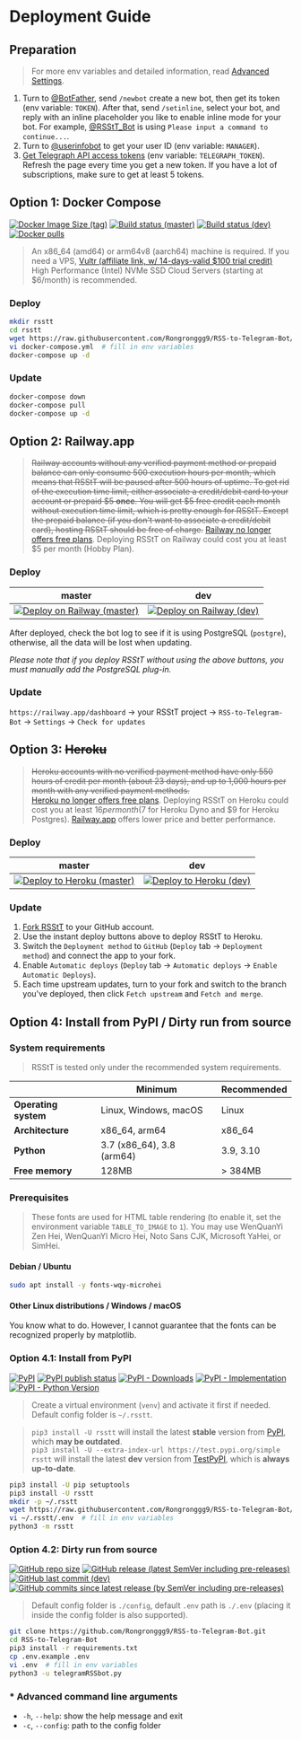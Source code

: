 # Deployment Guide

## Preparation

> For more env variables and detailed information, read [Advanced Settings](advanced-settings.md).

1. Turn to [@BotFather](https://t.me/BotFather), send `/newbot` create a new bot, then get its token (env variable: `TOKEN`). After that, send `/setinline`, select your bot, and reply with an inline placeholder you like to enable inline mode for your bot. For example, [@RSStT_Bot](https://t.me/RSStT_Bot) is using `Please input a command to continue...`.
2. Turn to [@userinfobot](https://t.me/userinfobot) to get your user ID (env variable: `MANAGER`).
3. [Get Telegraph API access tokens](https://api.telegra.ph/createAccount?short_name=RSStT&author_name=Generated%20by%20RSStT&author_url=https%3A%2F%2Fgithub.com%2FRongronggg9%2FRSS-to-Telegram-Bot) (env variable: `TELEGRAPH_TOKEN`). Refresh the page every time you get a new token. If you have a lot of subscriptions, make sure to get at least 5 tokens.

## Option 1: Docker Compose

[![Docker Image Size (tag)](https://img.shields.io/docker/image-size/rongronggg9/rss-to-telegram/latest?logo=docker)](https://hub.docker.com/r/rongronggg9/rss-to-telegram)
[![Build status (master)](https://img.shields.io/github/workflow/status/Rongronggg9/RSS-to-Telegram-Bot/Publish%20Docker%20image/master?label=build&logo=docker)](https://github.com/Rongronggg9/RSS-to-Telegram-Bot/actions/workflows/publish-docker-image.yml?query=branch%3Amaster)
[![Build status (dev)](https://img.shields.io/github/workflow/status/Rongronggg9/RSS-to-Telegram-Bot/Publish%20Docker%20image/dev?label=build%20%28dev%29&logo=docker)](https://github.com/Rongronggg9/RSS-to-Telegram-Bot/actions/workflows/publish-docker-image.yml?query=branch%3Adev)
[![Docker pulls](https://img.shields.io/docker/pulls/rongronggg9/rss-to-telegram?label=pulls&logo=docker&color=informational)](https://hub.docker.com/r/rongronggg9/rss-to-telegram)

> An x86_64 (amd64) or arm64v8 (aarch64) machine is required. If you need a VPS, [Vultr (affiliate link, w/ 14-days-valid $100 trial credit)](https://www.vultr.com/?ref=8947246-8H) High Performance (Intel) NVMe SSD Cloud Servers (starting at $6/month) is recommended.

### Deploy

```sh
mkdir rsstt
cd rsstt
wget https://raw.githubusercontent.com/Rongronggg9/RSS-to-Telegram-Bot/dev/docker-compose.yml.sample -O docker-compose.yml
vi docker-compose.yml  # fill in env variables
docker-compose up -d
```

### Update

```sh
docker-compose down
docker-compose pull
docker-compose up -d
```

## Option 2: Railway.app

> ~~Railway accounts without any verified payment method or prepaid balance can only consume 500 execution hours per month, which means that RSStT will be paused after 500 hours of uptime. To get rid of the execution time limit, either associate a credit/debit card to your account or prepaid $5 **once**. You will get $5 free credit each month without execution time limit, which is pretty enough for RSStT. Except the prepaid balance (if you don't want to associate a credit/debit card), hosting RSStT should be free of charge.~~
> [Railway no longer offers free plans](https://blog.railway.app/p/pricing-and-plans-migration-guide-2023). Deploying RSStT on Railway could cost you at least $5 per month (Hobby Plan).

### Deploy

|                             master                              |                            dev                            |
|:---------------------------------------------------------------:|:---------------------------------------------------------:|
| [![Deploy on Railway (master)][railway_button]][railway_master] | [![Deploy on Railway (dev)][railway_button]][railway_dev] |

[railway_button]: https://railway.app/button.svg

[railway_master]: https://railway.app/new/template/UojxgA?referralCode=PEOFMi

[railway_dev]: https://railway.app/new/template/1_Wcri?referralCode=PEOFMi

After deployed, check the bot log to see if it is using PostgreSQL (`postgre`), otherwise, all the data will be lost when updating.

_Please note that if you deploy RSStT without using the above buttons, you must manually add the PostgreSQL plug-in._

### Update

`https://railway.app/dashboard` -> your RSStT project -> `RSS-to-Telegram-Bot` -> `Settings` -> `Check for updates`

## Option 3: ~~Heroku~~

> ~~Heroku accounts with no verified payment method have only 550 hours of credit per month (about 23 days), and up to 1,000 hours per month with any verified payment methods.~~  
> [Heroku no longer offers free plans](https://blog.heroku.com/next-chapter). Deploying RSStT on Heroku could cost you at least $16 per month ($7 for Heroku Dyno and $9 for Heroku Postgres). [Railway.app](#option-2-railwayapp) offers lower price and better performance.

### Deploy

|                            master                            |                          dev                           |
|:------------------------------------------------------------:|:------------------------------------------------------:|
| [![Deploy to Heroku (master)][heroku_button]][heroku_master] | [![Deploy to Heroku (dev)][heroku_button]][heroku_dev] |

[heroku_button]: https://www.herokucdn.com/deploy/button.svg

[heroku_master]: https://heroku.com/deploy?template=https%3A%2F%2Fgithub.com%2FRongronggg9%2FRSS-to-Telegram-Bot%2Ftree%2Fmaster

[heroku_dev]: https://heroku.com/deploy?template=https%3A%2F%2Fgithub.com%2FRongronggg9%2FRSS-to-Telegram-Bot%2Ftree%2Fdev

### Update

1. [Fork RSStT](https://github.com/Rongronggg9/RSS-to-Telegram-Bot/fork) to your GitHub account.
2. Use the instant deploy buttons above to deploy RSStT to Heroku.
3. Switch the `Deployment method` to `GitHub` (`Deploy` tab -> `Deployment method`) and connect the app to your fork.
4. Enable `Automatic deploys` (`Deploy` tab -> `Automatic deploys` -> `Enable Automatic Deploys`).
5. Each time upstream updates, turn to your fork and switch to the branch you've deployed, then click `Fetch upstream` and `Fetch and merge`.

## Option 4: Install from PyPI / Dirty run from source

### System requirements

> RSStT is tested only under the recommended system requirements.

|                      | **Minimum**               | **Recommended** |
|----------------------|---------------------------|-----------------|
| **Operating system** | Linux, Windows, macOS     | Linux           |
| **Architecture**     | x86_64, arm64             | x86_64          |
| **Python**           | 3.7 (x86_64), 3.8 (arm64) | 3.9, 3.10       |
| **Free memory**      | 128MB                     | \> 384MB        |

### Prerequisites

> These fonts are used for HTML table rendering (to enable it, set the environment variable `TABLE_TO_IMAGE` to `1`). You may use WenQuanYi Zen Hei, WenQuanYI Micro Hei, Noto Sans CJK, Microsoft YaHei, or SimHei.

#### Debian / Ubuntu

```sh
sudo apt install -y fonts-wqy-microhei
```

#### Other Linux distributions / Windows / macOS

You know what to do. However, I cannot guarantee that the fonts can be recognized properly by matplotlib.

### Option 4.1: Install from PyPI

[![PyPI](https://img.shields.io/pypi/v/rsstt?logo=pypi&logoColor=white)](https://pypi.org/project/rsstt/)
[![PyPI publish status](https://img.shields.io/github/workflow/status/Rongronggg9/RSS-to-Telegram-Bot/Publish%20to%20PyPI?label=publish&logo=pypi&logoColor=white)](https://github.com/Rongronggg9/RSS-to-Telegram-Bot/actions/workflows/publish-to-pypi.yml)
[![PyPI - Downloads](https://img.shields.io/pypi/dm/rsstt?logo=pypi&logoColor=white)](https://pypi.org/project/rsstt/)
[![PyPI - Implementation](https://img.shields.io/pypi/implementation/rsstt?logo=python)](https://www.python.org)
[![PyPI - Python Version](https://img.shields.io/pypi/pyversions/rsstt?logo=python)](https://www.python.org)

> Create a virtual environment (`venv`) and activate it first if needed.  
> Default config folder is `~/.rsstt`.

> `pip3 install -U rsstt` will install the latest **stable** version from [PyPI](https://pypi.org/project/rsstt), which **may be outdated**.  
> `pip3 install -U --extra-index-url https://test.pypi.org/simple rsstt` will install the latest **dev** version from [TestPyPI](https://test.pypi.org/project/rsstt), which is **always up-to-date**.

```sh
pip3 install -U pip setuptools
pip3 install -U rsstt
mkdir -p ~/.rsstt
wget https://raw.githubusercontent.com/Rongronggg9/RSS-to-Telegram-Bot/dev/.env.sample -O ~/.rsstt/.env
vi ~/.rsstt/.env  # fill in env variables
python3 -m rsstt
```

### Option 4.2: Dirty run from source

[![GitHub repo size](https://img.shields.io/github/repo-size/Rongronggg9/RSS-to-Telegram-Bot?logo=github)](https://github.com/Rongronggg9/RSS-to-Telegram-Bot/archive/refs/heads/dev.zip)
[![GitHub release (latest SemVer including pre-releases)](https://img.shields.io/github/v/release/Rongronggg9/RSS-to-Telegram-Bot?include_prereleases&sort=semver&logo=github)](https://github.com/Rongronggg9/RSS-to-Telegram-Bot/releases)
[![GitHub last commit (dev)](https://img.shields.io/github/last-commit/Rongronggg9/RSS-to-Telegram-Bot/dev?logo=github)](https://github.com/Rongronggg9/RSS-to-Telegram-Bot/commits/dev)
[![GitHub commits since latest release (by SemVer including pre-releases)](https://img.shields.io/github/commits-since/Rongronggg9/RSS-to-Telegram-Bot/latest?include_prereleases&sort=semver&logo=github)](https://github.com/Rongronggg9/RSS-to-Telegram-Bot/commits/dev)

> Default config folder is `./config`, default `.env` path is `./.env` (placing it inside the config folder is also supported).

```sh
git clone https://github.com/Rongronggg9/RSS-to-Telegram-Bot.git
cd RSS-to-Telegram-Bot
pip3 install -r requirements.txt
cp .env.example .env
vi .env  # fill in env variables
python3 -u telegramRSSbot.py
```

### \* Advanced command line arguments

- `-h`, `--help`: show the help message and exit
- `-c`, `--config`: path to the config folder
